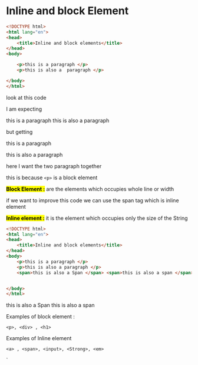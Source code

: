 # Inline and block Element

```html
<!DOCTYPE html>
<html lang="en">
<head>
    <title>Inline and block elements</title>
</head>
<body>

    <p>this is a paragraph </p>
    <p>this is also a  paragraph </p>

</body>
</html>
```

look at this code 

I am expecting 

this is a paragraph this is also a paragraph

but getting 

this is a paragraph

this is also a paragraph

here I want the two paragraph together

this is because `<p>` is a block element 

**<mark>Block Element :</mark>** are the elements which occupies whole line or width 

if we want to improve this code we can use the span tag which is inline element 

**<mark>Inline element :</mark>** it is the element which occupies only the size of the String 

```html
<!DOCTYPE html>
<html lang="en">
<head>
    <title>Inline and block elements</title>
</head>
<body>
    <p>this is a paragraph </p>
    <p>this is also a paragraph </p>
    <span>this is also a Span </span> <span>this is also a span </span>


</body>
</html>
```

this is also a Span  this is also a span

Examples of block element :

`<p>, <div> , <h1>`

Examples of Inline element 

`<a> , <span>, <input>, <Strong>, <em> `

`
